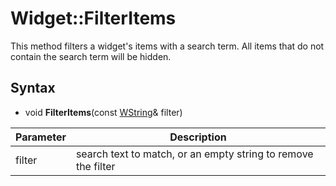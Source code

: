 # Widget::FilterItems #

This method filters a widget's items with a search term. All items that do not contain the search term will be hidden.

## Syntax ##
- void **FilterItems**(const [WString](WString.md)& filter)

| Parameter | Description |
| --- | --- |
| filter | search text to match, or an empty string to remove the filter |
